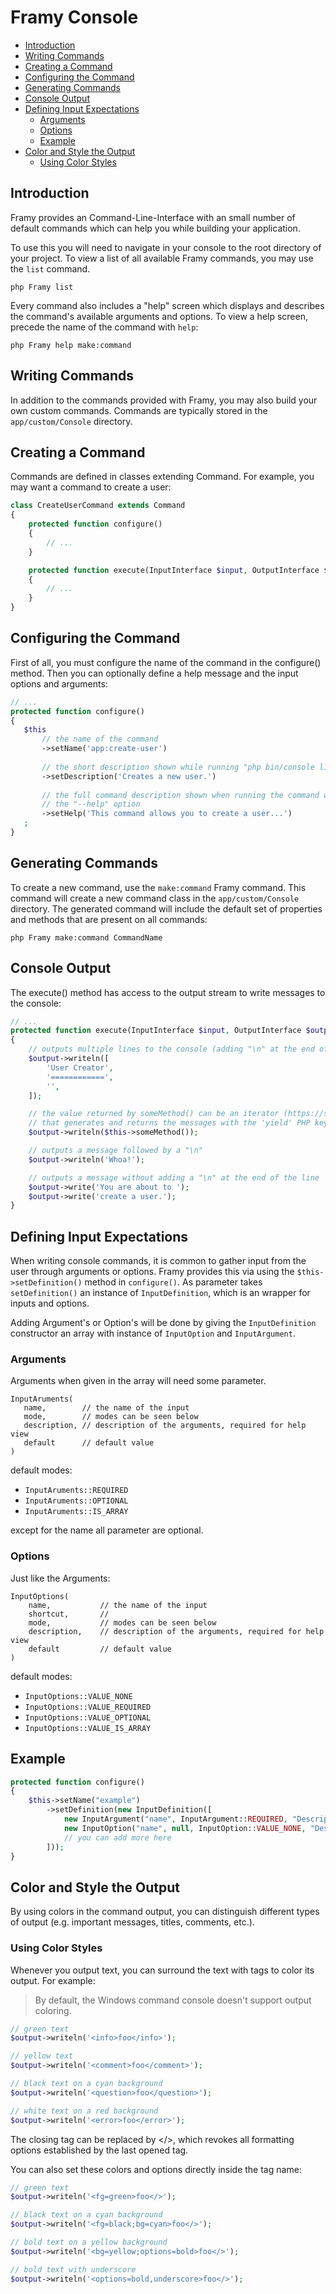 # Framy Console

 - [Introduction](#introduction)
 - [Writing Commands](#writing-commands)
 - [Creating a Command](#creating-a-command)
 - [Configuring the Command](#configuring-the-command)
 - [Generating Commands](#generating-commands)
 - [Console Output](#console-output)
 - [Defining Input Expectations](#defining-input-expectations)
    - [Arguments](#arguments)
    - [Options](#options)
    - [Example](#example)
 - [Color and Style the Output](#color-and-style-the-output)
    - [Using Color Styles](#using-color-styles)

## Introduction
Framy provides an Command-Line-Interface with an small number of default commands which can help you while building your application.

To use this you will need to navigate in your console to the root directory of your project.
To view a list of all available Framy commands, you may use the `list` command.

```
php Framy list
```

Every command also includes a "help" screen which displays and describes the command's available arguments and options. To view a help screen, precede the name of the command with `help`:

```
php Framy help make:command
```

## Writing Commands

In addition to the commands provided with Framy, you may also build your own custom commands. Commands are typically stored in the `app/custom/Console` directory.

## Creating a Command
   
Commands are defined in classes extending Command. For example, you may want a command to create a user:

```php
class CreateUserCommand extends Command
{
    protected function configure()
    {
        // ...
    }

    protected function execute(InputInterface $input, OutputInterface $output)
    {
        // ...
    }
}
```

## Configuring the Command
   
First of all, you must configure the name of the command in the configure() method. Then you can optionally define a help message and the input options and arguments:
   
```php   
// ...
protected function configure()
{
   $this
       // the name of the command
       ->setName('app:create-user')
   
       // the short description shown while running "php bin/console list"
       ->setDescription('Creates a new user.')
   
       // the full command description shown when running the command with
       // the "--help" option
       ->setHelp('This command allows you to create a user...')
   ;
}
```

## Generating Commands

To create a new command, use the `make:command` Framy command. This command will create a new command class in the `app/custom/Console` directory. The generated command will include the default set of properties and methods that are present on all commands:

```
php Framy make:command CommandName
```

## Console Output
  
The execute() method has access to the output stream to write messages to the console:

```php
// ...
protected function execute(InputInterface $input, OutputInterface $output)
{
    // outputs multiple lines to the console (adding "\n" at the end of each line)
    $output->writeln([
        'User Creator',
        '============',
        '',
    ]);

    // the value returned by someMethod() can be an iterator (https://secure.php.net/iterator)
    // that generates and returns the messages with the 'yield' PHP keyword
    $output->writeln($this->someMethod());

    // outputs a message followed by a "\n"
    $output->writeln('Whoa!');

    // outputs a message without adding a "\n" at the end of the line
    $output->write('You are about to ');
    $output->write('create a user.');
}
```

## Defining Input Expectations

When writing console commands, it is common to gather input from the user through arguments or options.
Framy provides this via using the `$this->setDefinition()` method in `configure()`. As parameter takes `setDefinition()` an instance of `InputDefinition`, which is an wrapper for inputs and options.

Adding Argument's or Option's will be done by giving the `InputDefinition` constructor an array with instance of `InputOption` and `InputArgument`.  

### Arguments

Arguments when given in the array will need some parameter.

```
InputAruments(
   name,        // the name of the input
   mode,        // modes can be seen below
   description, // description of the arguments, required for help view
   default      // default value
)
```

default modes:
- `InputAruments::REQUIRED`
- `InputAruments::OPTIONAL`
- `InputAruments::IS_ARRAY`

except for the name all parameter are optional.

### Options

Just like the Arguments:

```
InputOptions(
    name,           // the name of the input
    shortcut,       // 
    mode,           // modes can be seen below
    description,    // description of the arguments, required for help view
    default         // default value
)
```

default modes:
- `InputOptions::VALUE_NONE`
- `InputOptions::VALUE_REQUIRED`
- `InputOptions::VALUE_OPTIONAL`
- `InputOptions::VALUE_IS_ARRAY`

## Example

```php
protected function configure()
{
    $this->setName("example")
        ->setDefinition(new InputDefinition([
            new InputArgument("name", InputArgument::REQUIRED, "Description of Argument."),
            new InputOption("name", null, InputOption::VALUE_NONE, "Description of Option.")
            // you can add more here
        ]));
}
```

## Color and Style the Output

By using colors in the command output, you can distinguish different types of output (e.g. important messages, titles, comments, etc.).

### Using Color Styles

Whenever you output text, you can surround the text with tags to color its output. For example:

> By default, the Windows command console doesn't support output coloring.

```php
// green text
$output->writeln('<info>foo</info>');

// yellow text
$output->writeln('<comment>foo</comment>');

// black text on a cyan background
$output->writeln('<question>foo</question>');

// white text on a red background
$output->writeln('<error>foo</error>');
```

The closing tag can be replaced by </>, which revokes all formatting options established by the last opened tag.

You can also set these colors and options directly inside the tag name:

```php
// green text
$output->writeln('<fg=green>foo</>');

// black text on a cyan background
$output->writeln('<fg=black;bg=cyan>foo</>');

// bold text on a yellow background
$output->writeln('<bg=yellow;options=bold>foo</>');

// bold text with underscore
$output->writeln('<options=bold,underscore>foo</>');
```